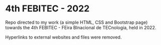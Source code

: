 # 4th FEBITEC - 2022
Repo directed to my work (a simple HTML, CSS and Bootstrap page) towards the 4th FEBITEC - FEira BInacional de TECnologia, held in 2022.

Hyperlinks to external websites and files were removed.
